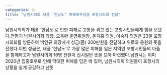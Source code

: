 ```yaml
---
categories: b
title: "남원시의회 태풍 ‘힌남노’ 피해복구성금 포항시의회 전달"
---
```

남원시의회가 태풍 ‘힌남노’로 인한 피해로 고통을 겪고 있는 포항시민들에게 힘을 보탰다.전평기 남원시의회 의장, 오동환 운영위원장, 윤지홍 의원, 이숙자 의원은 23일 포항시의회를 방문하여 백인규 의장에게 성금(품) 300만원을 전달하고 위로와 응원의 뜻을 전했다.이번 성금은, 태풍 ‘힌남노’로 가장 많은 피해를 입은 지역인 포항시민들의 아픔을 함께하고자 남원시의회 16명 전원이 십시일반 뜻을 모아 마련했다.남원시는 이미 2020년 집중호우로 인해 막대한 피해를 입은 바 있어, 남원시의회 의원들이 포항시의 상황을 쉽게 공감하고 선뜻